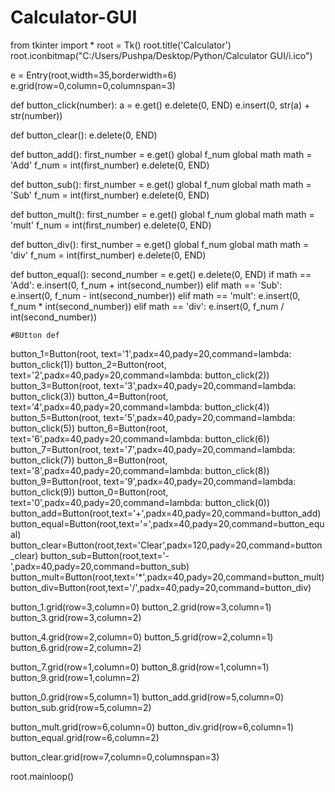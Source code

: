 # Calculator-GUI
from tkinter import *
root = Tk()
root.title('Calculator')
root.iconbitmap("C:/Users/Pushpa/Desktop/Python/Calculator GUI/i.ico")

e = Entry(root,width=35,borderwidth=6)
e.grid(row=0,column=0,columnspan=3)

def button_click(number):
	a = e.get()
	e.delete(0, END)
	e.insert(0, str(a) + str(number))
	
def button_clear():
	e.delete(0, END)
	
def button_add():
	first_number = e.get()
	global f_num
	global math
	math = 'Add' 
	f_num = int(first_number)
	e.delete(0, END)

def button_sub():
	first_number = e.get()
	global f_num
	global math
	math = 'Sub' 
	f_num = int(first_number)
	e.delete(0, END)



def button_mult():
	first_number = e.get()
	global f_num
	global math
	math = 'mult' 
	f_num = int(first_number)
	e.delete(0, END)


def button_div():
	first_number = e.get()
	global f_num
	global math
	math = 'div' 
	f_num = int(first_number)
	e.delete(0, END)


	
def button_equal():
	second_number = e.get()
	e.delete(0, END)
	if math == 'Add':
		e.insert(0, f_num + int(second_number))
	elif math == 'Sub':
		e.insert(0, f_num - int(second_number))
	elif math == 'mult':
		e.insert(0, f_num * int(second_number))
	elif math == 'div':
		e.insert(0, f_num / int(second_number))


	#BUtton def
button_1=Button(root, text='1',padx=40,pady=20,command=lambda: button_click(1))
button_2=Button(root, text='2',padx=40,pady=20,command=lambda: button_click(2))
button_3=Button(root, text='3',padx=40,pady=20,command=lambda: button_click(3))
button_4=Button(root, text='4',padx=40,pady=20,command=lambda: button_click(4))
button_5=Button(root, text='5',padx=40,pady=20,command=lambda: button_click(5))
button_6=Button(root, text='6',padx=40,pady=20,command=lambda: button_click(6))
button_7=Button(root, text='7',padx=40,pady=20,command=lambda: button_click(7))
button_8=Button(root, text='8',padx=40,pady=20,command=lambda: button_click(8))
button_9=Button(root, text='9',padx=40,pady=20,command=lambda: button_click(9))
button_0=Button(root, text='0',padx=40,pady=20,command=lambda: button_click(0))
button_add=Button(root,text='+',padx=40,pady=20,command=button_add)
button_equal=Button(root,text='=',padx=40,pady=20,command=button_equal)
button_clear=Button(root,text='Clear',padx=120,pady=20,command=button_clear)
button_sub=Button(root,text='-',padx=40,pady=20,command=button_sub)
button_mult=Button(root,text='*',padx=40,pady=20,command=button_mult)
button_div=Button(root,text='/',padx=40,pady=20,command=button_div)





button_1.grid(row=3,column=0)
button_2.grid(row=3,column=1)
button_3.grid(row=3,column=2)

button_4.grid(row=2,column=0)
button_5.grid(row=2,column=1)
button_6.grid(row=2,column=2)

button_7.grid(row=1,column=0)
button_8.grid(row=1,column=1)
button_9.grid(row=1,column=2)

button_0.grid(row=5,column=1)
button_add.grid(row=5,column=0)
button_sub.grid(row=5,column=2)

button_mult.grid(row=6,column=0)
button_div.grid(row=6,column=1)
button_equal.grid(row=6,column=2)

button_clear.grid(row=7,column=0,columnspan=3)


root.mainloop()
